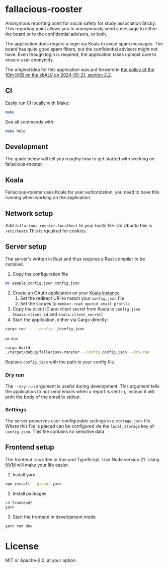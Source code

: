 # fallacious-rooster
Anonymous reporting point for social safety for study association Sticky.
This reporting point allows you to anonymously send a message to either the board or to the confidential advisors, or both.

The application does require a login via Koala to avoid spam messages. The board has quite good spam filters, but the confidential advisors might not have.
Even though login is required, the application takes upmost care to ensure user anonymity.

The original idea for this application was put forward in [the policy of the 10th KKB on the kbALV on 2024-05-21, section 2.2](https://files.svsticky.nl/alv_stukken/2024_05_21_kbALV/Beleidsplan%2010e%20KKB.pdf). 

## CI
Easily run CI locally with Make:
```bash
make
```
See all commands with:
```bash
make help
```

## Development 
The guide below will tell you roughly how to get started with working on fallacious-rooster.

## Koala
Fallacious-rooster uses Koala for user authorization, you need to have this running when working on the application.

## Network setup
Add `fallacious-rooster.localhost` to your hosts file. On Ubuntu this is `/etc/hosts`
This is rqeuired for cookies.

## Server setup
The server's written in Rust and thus requires a Rust compiler to be installed.

1. Copy the configuration file
```bash
mv sample_config.json config.json
```
2. Create an OAuth application on your [Koala instance](http://koala.rails.local:3000/api/oauth/applications)
    1. Set the redirect URI to match your `config.json` file
    2. Set the scopes to `member-read openid email profile`
3. Copy the client ID and client secret from Koala to `config.json` (`koala.client_id` and `koala.client_secret`)
4. Start the application, either via Cargo directly:
```bash
cargo run -- --config ./config.json
```
or via:
```bash
cargo build 
./target/debug/fallacious-rooster --config config.json --dry-run
```
Replace `config.json` with the path to your config file.

### Dry run
The `--dry-run` argument is useful during development. This argument tells the application to not send emails when a report is sent in,
instead it will print the body of the email to stdout.

### Settings
The server preserves user-configurable settings in a `storage.json` file. Where this file is placed can be configured via the `local_storage` key of `config.json`.
This file contains no sensitive data.

## Frontend setup
The frontend is written in Vue and TypeScript. Use Node version 21. Using [NVM](https://github.com/nvm-sh/nvm) will make your life easier.

1. Install yarn
```bash
npm install --global yarn
```
2. Install packages
```bash
cd frontend/
yarn
```
3. Start the frontend in development mode
```bash
yarn run dev
```

# License
MIT or Apache-2.0, at your option.